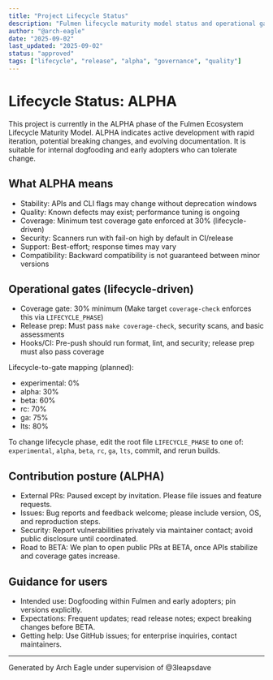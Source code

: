 ```yaml
---
title: "Project Lifecycle Status"
description: "Fulmen lifecycle maturity model status and operational gates for Goneat"
author: "@arch-eagle"
date: "2025-09-02"
last_updated: "2025-09-02"
status: "approved"
tags: ["lifecycle", "release", "alpha", "governance", "quality"]
---
```


# Lifecycle Status: ALPHA

This project is currently in the ALPHA phase of the Fulmen Ecosystem Lifecycle Maturity Model. ALPHA indicates active development with rapid iteration, potential breaking changes, and evolving documentation. It is suitable for internal dogfooding and early adopters who can tolerate change.

## What ALPHA means

- Stability: APIs and CLI flags may change without deprecation windows
- Quality: Known defects may exist; performance tuning is ongoing
- Coverage: Minimum test coverage gate enforced at 30% (lifecycle-driven)
- Security: Scanners run with fail-on high by default in CI/release
- Support: Best-effort; response times may vary
- Compatibility: Backward compatibility is not guaranteed between minor versions

## Operational gates (lifecycle-driven)

- Coverage gate: 30% minimum (Make target `coverage-check` enforces this via `LIFECYCLE_PHASE`)
- Release prep: Must pass `make coverage-check`, security scans, and basic assessments
- Hooks/CI: Pre-push should run format, lint, and security; release prep must also pass coverage

Lifecycle-to-gate mapping (planned):

- experimental: 0%
- alpha: 30%
- beta: 60%
- rc: 70%
- ga: 75%
- lts: 80%

To change lifecycle phase, edit the root file `LIFECYCLE_PHASE` to one of: `experimental`, `alpha`, `beta`, `rc`, `ga`, `lts`, commit, and rerun builds.

## Contribution posture (ALPHA)

- External PRs: Paused except by invitation. Please file issues and feature requests.
- Issues: Bug reports and feedback welcome; please include version, OS, and reproduction steps.
- Security: Report vulnerabilities privately via maintainer contact; avoid public disclosure until coordinated.
- Road to BETA: We plan to open public PRs at BETA, once APIs stabilize and coverage gates increase.

## Guidance for users

- Intended use: Dogfooding within Fulmen and early adopters; pin versions explicitly.
- Expectations: Frequent updates; read release notes; expect breaking changes before BETA.
- Getting help: Use GitHub issues; for enterprise inquiries, contact maintainers.

---

Generated by Arch Eagle under supervision of @3leapsdave
